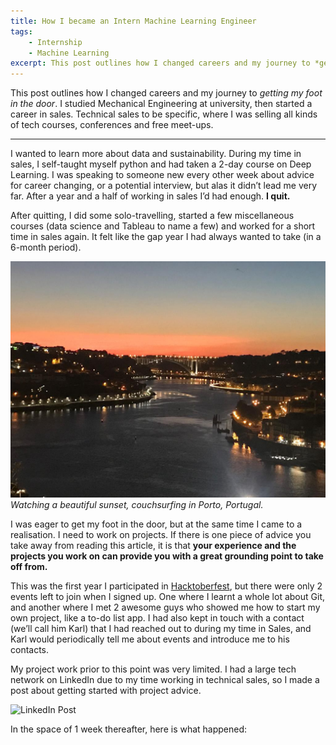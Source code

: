 ```yaml
---
title: How I became an Intern Machine Learning Engineer
tags:
    - Internship
    - Machine Learning
excerpt: This post outlines how I changed careers and my journey to *getting my foot in the door*. I studied Mechanical Engineering at university, then started a career in sales. Technical sales to be specific, where I was selling all kinds of tech courses, conferences and free meet-ups.
---
```


This post outlines how I changed careers and my journey to *getting my foot in the door*. I studied Mechanical Engineering at university, then started a career in sales. Technical sales to be specific, where I was selling all kinds of tech courses, conferences and free meet-ups.

----------------------------------------------------------------------------

I wanted to learn more about data and sustainability. During my time in sales, I self-taught myself python and had taken a 2-day course on Deep Learning. I was speaking to someone new every other week about advice for career changing, or a potential interview, but alas it didn’t lead me very far. After a year and a half of working in sales I’d had enough. **I quit.**

After quitting, I did some solo-travelling, started a few miscellaneous courses (data science and Tableau to name a few) and worked for a short time in sales again. It felt like the gap year I had always wanted to take (in a 6-month period).

![Porto Sunset](/images/porto_sunset.jpeg)
*Watching a beautiful sunset, couchsurfing in Porto, Portugal.*

I was eager to get my foot in the door, but at the same time I came to a realisation. I need to work on projects. If there is one piece of advice you take away from reading this article, it is that **your experience and the projects you work on can provide you with a great grounding point to take off from.**

This was the first year I participated in [Hacktoberfest](https://hacktoberfest.digitalocean.com/), but there were only 2 events left to join when I signed up. One where I learnt a whole lot about Git, and another where I met 2 awesome guys who showed me how to start my own project, like a to-do list app. I had also kept in touch with a contact (we’ll call him Karl) that I had reached out to during my time in Sales, and Karl would periodically tell me about events and introduce me to his contacts.

My project work prior to this point was very limited. I had a large tech network on LinkedIn due to my time working in technical sales, so I made a post about getting started with project advice.

![LinkedIn Post](intern_linkedin_post.PNG)

In the space of 1 week thereafter, here is what happened:

